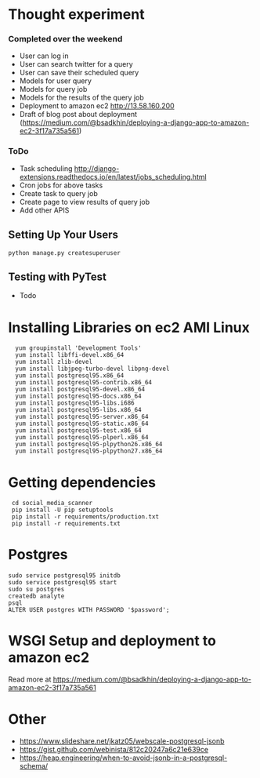 # Thought experiment
### Completed over the weekend
* User can log in
* User can search twitter for a query
* User can save their scheduled query
* Models for user query
* Models for query job
* Models for the results of the query job
* Deployment to amazon ec2 http://13.58.160.200
* Draft of blog post about deployment (https://medium.com/@bsadkhin/deploying-a-django-app-to-amazon-ec2-3f17a735a561)


### ToDo
* Task scheduling http://django-extensions.readthedocs.io/en/latest/jobs_scheduling.html
* Cron jobs for above tasks
* Create task to query job
* Create page to view results of query job
* Add other APIS

## Setting Up Your Users
``` python manage.py createsuperuser ```

## Testing with PyTest
* Todo

# Installing Libraries on ec2 AMI Linux
```
  yum groupinstall 'Development Tools'
  yum install libffi-devel.x86_64
  yum install zlib-devel
  yum install libjpeg-turbo-devel libpng-devel
  yum install postgresql95.x86_64 
  yum install postgresql95-contrib.x86_64
  yum install postgresql95-devel.x86_64
  yum install postgresql95-docs.x86_64
  yum install postgresql95-libs.i686
  yum install postgresql95-libs.x86_64
  yum install postgresql95-server.x86_64
  yum install postgresql95-static.x86_64
  yum install postgresql95-test.x86_64 
  yum install postgresql95-plperl.x86_64
  yum install postgresql95-plpython26.x86_64
  yum install postgresql95-plpython27.x86_64 
```

# Getting dependencies
``` virtualenv django; source django/bin/activate
 cd social_media_scanner
 pip install -U pip setuptools
 pip install -r requirements/production.txt
 pip install -r requirements.txt
 ```
 
# Postgres
```
sudo service postgresql95 initdb
sudo service postgresql95 start
sudo su postgres
createdb analyte
psql
ALTER USER postgres WITH PASSWORD '$password';
```
# WSGI Setup and deployment to amazon ec2
 Read more at https://medium.com/@bsadkhin/deploying-a-django-app-to-amazon-ec2-3f17a735a561

# Other
 * https://www.slideshare.net/jkatz05/webscale-postgresql-jsonb
 * https://gist.github.com/webinista/812c20247a6c21e639ce
 * https://heap.engineering/when-to-avoid-jsonb-in-a-postgresql-schema/
